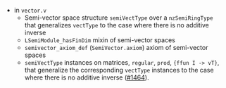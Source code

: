 - in `vector.v`
  + Semi-vector space structure `semiVectType` over a `nzSemiRingType` that
    generalizes `vectType` to the case where there is no additive inverse
  + `LSemiModule_hasFinDim` mixin of semi-vector spaces
  + `semivector_axiom_def` (`SemiVector.axiom`) axiom of semi-vector spaces
  + `semiVectType` instances on matrices, `regular`, `prod`, `{ffun I -> vT}`,
    that generalize the corresponding `vectType` instances to the case where
    there is no additive inverse
    ([#1464](https://github.com/math-comp/math-comp/pull/1464)).
